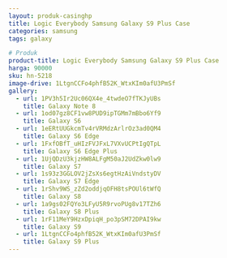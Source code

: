 ```yaml
---
layout: produk-casinghp
title: Logic Everybody Samsung Galaxy S9 Plus Case
categories: samsung
tags: galaxy

# Produk
product-title: Logic Everybody Samsung Galaxy S9 Plus Case
harga: 90000
sku: hn-5218
image-drive: 1LtgnCCFo4phfB52K_WtxKIm0afU3PmSf
gallery:
  - url: 1PV3h5Ir2Uc06QX4e_4twdeO7fTKJyUBs
    title: Galaxy Note 8
  - url: 1od07gz8CF1vw8PUD9ipTGMm7mBbo6Yf9
    title: Galaxy S6
  - url: 1eERtUUGkcmTv4rVRMdzArlrOz3ad0QM4
    title: Galaxy S6 Edge
  - url: 1FxfOBfT_uHIzFVJFxL7VXvUCPtIgQTpL
    title: Galaxy S6 Edge Plus
  - url: 1UjQDzU3kjzHW8ALFgM50aJ2UdZkw0lw9
    title: Galaxy S7
  - url: 1s93z3GGLOV2jZsXs6egtHzAiVndstyDV
    title: Galaxy S7 Edge
  - url: 1rShv9WS_zZd2oddjqOFH8tsPOUl6tWfQ
    title: Galaxy S8
  - url: 1a9gs02FQYo3LFyU5R9rvoPUg8v17TZh6
    title: Galaxy S8 Plus
  - url: 1rF11MeY9HzxDpiqH_po3pSM72DPAI9kw
    title: Galaxy S9
  - url: 1LtgnCCFo4phfB52K_WtxKIm0afU3PmSf
    title: Galaxy S9 Plus
---
```

